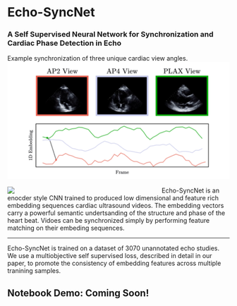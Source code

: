 # Echo-SyncNet
### A Self Supervised Neural Network for Synchronization and Cardiac Phase Detection in Echo

Example synchronization of three unique cardiac view angles.
![](resources/ap2ap4plax-sync.gif)

<img align="left" src="https://i.imgur.com/kIgSMsO.png" width="350"/> Echo-SyncNet is an enocder style CNN trained to produced low dimensional and feature rich embedding sequences cardiac ultrasound videos. The embedding vectors carry a powerful semantic undertsanding of the structure and phase of the heart beat. Vidoes can be synchronized simply by performing feature matching on their embeding sequences. 
___
Echo-SyncNet is trained on a dataset of 3070 unannotated echo studies. We use a multiobjective self supervised loss, described in detail in our paper, to promote the consistency of embedding features across multiple tranining samples.

## Notebook Demo: Coming Soon!





